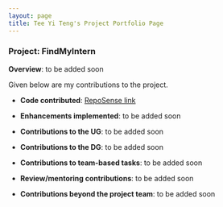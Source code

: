 ```yaml
---
layout: page
title: Tee Yi Teng's Project Portfolio Page
---
```


### Project: FindMyIntern

**Overview**: to be added soon

Given below are my contributions to the project.

* **Code contributed**: [RepoSense link](https://nus-cs2103-ay2223s1.github.io/tp-dashboard/?search=puakii&breakdown=true)

* **Enhancements implemented**: to be added soon

* **Contributions to the UG**: to be added soon

* **Contributions to the DG**: to be added soon

* **Contributions to team-based tasks**: to be added soon

* **Review/mentoring contributions**: to be added soon

* **Contributions beyond the project team**: to be added soon
